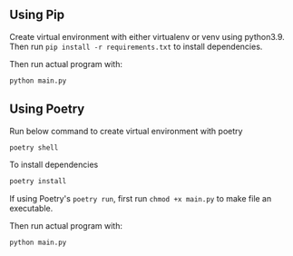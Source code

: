 ## Using Pip
Create virtual environment with either virtualenv or venv using python3.9. Then run `pip install -r requirements.txt` to install dependencies.

Then run actual program with:
```bash
python main.py
```

## Using Poetry

Run below command to create virtual environment with poetry
```bash
poetry shell
```
To install dependencies
```bash
poetry install
```
If using Poetry's `poetry run`, first run `chmod +x main.py` to make file an executable.

Then run actual program with:
```bash
python main.py
```
